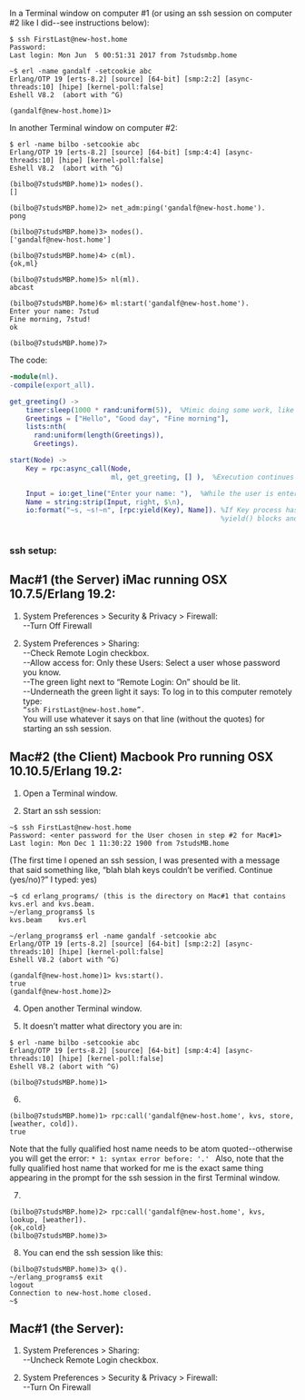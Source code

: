 In a Terminal window on computer #1 (or using an ssh session on computer #2 like I did--see instructions below):
```
$ ssh FirstLast@new-host.home
Password:
Last login: Mon Jun  5 00:51:31 2017 from 7studsmbp.home

~$ erl -name gandalf -setcookie abc
Erlang/OTP 19 [erts-8.2] [source] [64-bit] [smp:2:2] [async-threads:10] [hipe] [kernel-poll:false]
Eshell V8.2  (abort with ^G)

(gandalf@new-host.home)1> 
```

In another Terminal window on computer #2:
```
$ erl -name bilbo -setcookie abc
Erlang/OTP 19 [erts-8.2] [source] [64-bit] [smp:4:4] [async-threads:10] [hipe] [kernel-poll:false]
Eshell V8.2  (abort with ^G)

(bilbo@7studsMBP.home)1> nodes().
[]

(bilbo@7studsMBP.home)2> net_adm:ping('gandalf@new-host.home').
pong

(bilbo@7studsMBP.home)3> nodes().
['gandalf@new-host.home']

(bilbo@7studsMBP.home)4> c(ml).
{ok,ml}

(bilbo@7studsMBP.home)5> nl(ml).
abcast

(bilbo@7studsMBP.home)6> ml:start('gandalf@new-host.home').
Enter your name: 7stud
Fine morning, 7stud!
ok

(bilbo@7studsMBP.home)7>
```

The code:
```erlang
-module(ml).
-compile(export_all).

get_greeting() ->
    timer:sleep(1000 * rand:uniform(5)),  %Mimic doing some work, like accessing websites to get interesting greetings.
    Greetings = ["Hello", "Good day", "Fine morning"],
    lists:nth(
      rand:uniform(length(Greetings)),
      Greetings).

start(Node) ->
    Key = rpc:async_call(Node,
                         ml, get_greeting, [] ),  %Execution continues immediately on the next line.

    Input = io:get_line("Enter your name: "),  %While the user is entering their name, the other node is doing some work.
    Name = string:strip(Input, right, $\n),
    io:format("~s, ~s!~n", [rpc:yield(Key), Name]). %If Key process hasn't returned yet,
                                                    %yield() blocks and waits for the return value.
                                                    
```    

### ssh setup:

Mac#1 (the Server) iMac running OSX 10.7.5/Erlang 19.2: 
------------------- 
1. System Preferences > Security & Privacy > Firewall:  
--Turn Off Firewall

2. System Preferences > Sharing:   
--Check Remote Login checkbox.   
--Allow access for: Only these Users: Select a user whose password you know.   
--The green light next to “Remote Login: On” should be lit.   
--Underneath the green light it says: To log in to this computer remotely type:   
```“ssh FirstLast@new-host.home”. ```  
You will use whatever it says on that line (without the quotes) for starting an ssh session.  

Mac#2 (the Client) Macbook Pro running OSX 10.10.5/Erlang 19.2: 
--------------------- 
1. Open a Terminal window.  

2. Start an ssh session:   
```
~$ ssh FirstLast@new-host.home
Password: <enter password for the User chosen in step #2 for Mac#1>   
Last login: Mon Dec 1 11:30:22 1900 from 7studsMB.home
```
(The first time I opened an ssh session, I was presented with a message that said something like, “blah blah keys couldn’t be verified. Continue (yes/no)?” I typed: yes)  
```
~$ cd erlang_programs/ (this is the directory on Mac#1 that contains kvs.erl and kvs.beam. 
~/erlang_programs$ ls 
kvs.beam	kvs.erl

~/erlang_programs$ erl -name gandalf -setcookie abc   
Erlang/OTP 19 [erts-8.2] [source] [64-bit] [smp:2:2] [async-threads:10] [hipe] [kernel-poll:false]   
Eshell V8.2 (abort with ^G)  

(gandalf@new-host.home)1> kvs:start().   
true   
(gandalf@new-host.home)2>   
```
4. Open another Terminal window.

5. It doesn’t matter what directory you are in: 
```
$ erl -name bilbo -setcookie abc   
Erlang/OTP 19 [erts-8.2] [source] [64-bit] [smp:4:4] [async-threads:10] [hipe] [kernel-poll:false]   
Eshell V8.2 (abort with ^G)  

(bilbo@7studsMBP.home)1>  
```
6. 
```
(bilbo@7studsMBP.home)1> rpc:call('gandalf@new-host.home', kvs, store, [weather, cold]).   
true
```
Note that the fully qualified host name needs to be atom quoted--otherwise you will get the error: ```* 1: syntax error before: '.' ```  Also, note that the fully qualified host name that worked for me is the exact same thing appearing in the prompt for the ssh session in the first Terminal window.

7. 
```
(bilbo@7studsMBP.home)2> rpc:call('gandalf@new-host.home', kvs, lookup, [weather]).   
{ok,cold}   
(bilbo@7studsMBP.home)3>   
```
8. You can end the ssh session like this:
```
(bilbo@7studsMBP.home)3> q().   
~/erlang_programs$ exit   
logout   
Connection to new-host.home closed.    
~$  
```
Mac#1 (the Server): 
------------------- 
1. System Preferences > Sharing:   
--Uncheck Remote Login checkbox.

2. System Preferences > Security & Privacy > Firewall:   
--Turn On Firewall
